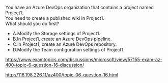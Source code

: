 You have an Azure DevOps organization that contains a project named Project1.<br/>You need to create a published wiki in Project1.<br/>What should you do first?<br/><ul><li class="multi-choice-item"><span class="multi-choice-letter" data-choice-letter="A">A.</span>Modify the Storage settings of Project1.</li><li class="multi-choice-item"><span class="multi-choice-letter" data-choice-letter="B">B.</span>In Project1, create an Azure DevOps pipeline.</li><li class="multi-choice-item correct-hidden"><span class="multi-choice-letter" data-choice-letter="C">C.</span>In Project1, create an Azure DevOps repository.</li><li class="multi-choice-item"><span class="multi-choice-letter" data-choice-letter="D">D.</span>Modify the Team configuration settings of Project1.</li></ul><p><a href="https://www.examtopics.com/discussions/microsoft/view/57155-exam-az-400-topic-6-question-16-discussion/">https://www.examtopics.com/discussions/microsoft/view/57155-exam-az-400-topic-6-question-16-discussion/</a></p><p><a href="http://116.198.226.11/az400/topic-06-question-16.html">http://116.198.226.11/az400/topic-06-question-16.html</a></p><script src="https://giscus.app/client.js"                    data-repo="azsamples/az204"                    data-repo-id="R_kgDOMRXzDQ"                    data-category="General"                    data-category-id="DIC_kwDOMRXzDc4Cgi27"                    data-mapping="pathname"                    data-strict="0"                    data-reactions-enabled="0"                    data-emit-metadata="0"                    data-input-position="bottom"                    data-theme="preferred_color_scheme"                    data-lang="en"                    crossorigin="anonymous"                    async>                    </script>